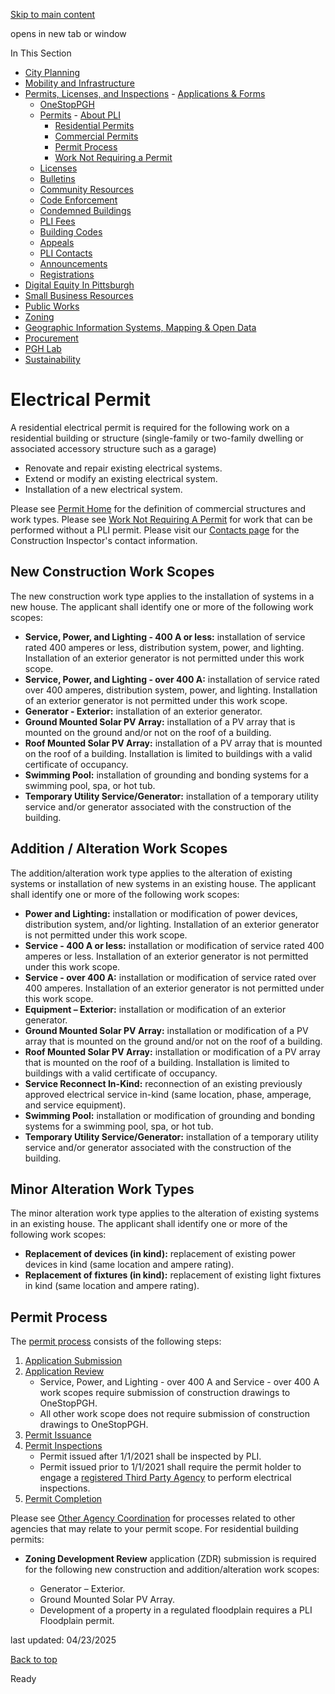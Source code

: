 [Skip to main content](https://www.pittsburghpa.gov/Business-Development/Permits-Licenses-and-Inspections/Permits/Residential-Permits/Electrical-Permit#main-content)

opens in new tab or window

In This Section

- [City Planning](https://www.pittsburghpa.gov/Business-Development/City-Planning)
- [Mobility and Infrastructure](https://www.pittsburghpa.gov/Business-Development/Mobility-and-Infrastructure)
- [Permits, Licenses, and Inspections](https://www.pittsburghpa.gov/Business-Development/Permits-Licenses-and-Inspections)  - [Applications & Forms](https://www.pittsburghpa.gov/Business-Development/Permits-Licenses-and-Inspections/Applications-Forms)
  - [OneStopPGH](https://www.pittsburghpa.gov/Business-Development/Permits-Licenses-and-Inspections/OneStopPGH)
  - [Permits](https://www.pittsburghpa.gov/Business-Development/Permits-Licenses-and-Inspections/Permits)    - [About PLI](https://www.pittsburghpa.gov/Business-Development/Permits-Licenses-and-Inspections/Permits/About-PLI)
    - [Residential Permits](https://www.pittsburghpa.gov/Business-Development/Permits-Licenses-and-Inspections/Permits/Residential-Permits)
    - [Commercial Permits](https://www.pittsburghpa.gov/Business-Development/Permits-Licenses-and-Inspections/Permits/Commercial-Permits)
    - [Permit Process](https://www.pittsburghpa.gov/Business-Development/Permits-Licenses-and-Inspections/Permits/Permit-Process)
    - [Work Not Requiring a Permit](https://www.pittsburghpa.gov/Business-Development/Permits-Licenses-and-Inspections/Permits/Work-Not-Requiring-a-Permit)
  - [Licenses](https://www.pittsburghpa.gov/Business-Development/Permits-Licenses-and-Inspections/Licenses)
  - [Bulletins](https://www.pittsburghpa.gov/Business-Development/Permits-Licenses-and-Inspections/PLI-Bulletins)
  - [Community Resources](https://www.pittsburghpa.gov/Business-Development/Permits-Licenses-and-Inspections/Community-Resources)
  - [Code Enforcement](https://www.pittsburghpa.gov/Business-Development/Permits-Licenses-and-Inspections/Code-Enforcement)
  - [Condemned Buildings](https://www.pittsburghpa.gov/Business-Development/Permits-Licenses-and-Inspections/Condemned-Buildings)
  - [PLI Fees](https://www.pittsburghpa.gov/Business-Development/Permits-Licenses-and-Inspections/Fees)
  - [Building Codes](https://www.pittsburghpa.gov/Business-Development/Permits-Licenses-and-Inspections/Building-Codes)
  - [Appeals](https://www.pittsburghpa.gov/Business-Development/Permits-Licenses-and-Inspections/Appeals)
  - [PLI Contacts](https://www.pittsburghpa.gov/Business-Development/Permits-Licenses-and-Inspections/Contacts)
  - [Announcements](https://www.pittsburghpa.gov/Business-Development/Permits-Licenses-and-Inspections/Announcements)
  - [Registrations](https://www.pittsburghpa.gov/Business-Development/Permits-Licenses-and-Inspections/Registrations)
- [Digital Equity In Pittsburgh](https://www.pittsburghpa.gov/Business-Development/Digital-Equity-In-Pittsburgh)
- [Small Business Resources](https://www.pittsburghpa.gov/Business-Development/Small-Business-Resources)
- [Public Works](https://www.pittsburghpa.gov/Business-Development/Public-Works)
- [Zoning](https://www.pittsburghpa.gov/Business-Development/Zoning)
- [Geographic Information Systems, Mapping & Open Data](https://www.pittsburghpa.gov/Business-Development/Geographic-Information-Systems-Mapping-Open-Data)
- [Procurement](https://www.pittsburghpa.gov/Business-Development/Procurement)
- [PGH Lab](https://www.pittsburghpa.gov/Business-Development/PGH-Lab)
- [Sustainability](https://www.pittsburghpa.gov/Business-Development/Sustainability)

# Electrical Permit

A residential electrical permit is required for the following work on a residential building or structure (single-family or two-family dwelling or associated accessory structure such as a garage)

- Renovate and repair existing electrical systems.
- Extend or modify an existing electrical system.
- Installation of a new electrical system.

Please see [Permit Home](https://www.pittsburghpa.gov/Business-Development/Permits-Licenses-and-Inspections/Permits) for the definition of commercial structures and work types. Please see [Work Not Requiring A Permit](https://www.pittsburghpa.gov/Business-Development/Permits-Licenses-and-Inspections/Permits/Work-Not-Requiring-a-Permit) for work that can be performed without a PLI permit. Please visit our [Contacts page](https://www.pittsburghpa.gov/Business-Development/Permits-Licenses-and-Inspections/Contacts) for the Construction Inspector's contact information.

## New Construction Work Scopes

The new construction work type applies to the installation of systems in a new house. The applicant shall identify one or more of the following work scopes:

- **Service, Power, and Lighting - 400 A or less:** installation of service rated 400 amperes or less, distribution system, power, and lighting. Installation of an exterior generator is not permitted under this work scope.
- **Service, Power, and Lighting - over 400 A:** installation of service rated over 400 amperes, distribution system, power, and lighting. Installation of an exterior generator is not permitted under this work scope.
- **Generator - Exterior:** installation of an exterior generator.
- **Ground Mounted Solar PV Array:** installation of a PV array that is mounted on the ground and/or not on the roof of a building.
- **Roof Mounted Solar PV Array:** installation of a PV array that is mounted on the roof of a building. Installation is limited to buildings with a valid certificate of occupancy.
- **Swimming Pool:** installation of grounding and bonding systems for a swimming pool, spa, or hot tub.
- **Temporary Utility Service/Generator:** installation of a temporary utility service and/or generator associated with the construction of the building.

## Addition / Alteration Work Scopes

The addition/alteration work type applies to the alteration of existing systems or installation of new systems in an existing house. The applicant shall identify one or more of the following work scopes:

- **Power and Lighting:** installation or modification of power devices, distribution system, and/or lighting. Installation of an exterior generator is not permitted under this work scope.
- **Service - 400 A or less:** installation or modification of service rated 400 amperes or less. Installation of an exterior generator is not permitted under this work scope.
- **Service - over 400 A:** installation or modification of service rated over 400 amperes. Installation of an exterior generator is not permitted under this work scope.
- **Equipment – Exterior:** installation or modification of an exterior generator.
- **Ground Mounted Solar PV Array:** installation or modification of a PV array that is mounted on the ground and/or not on the roof of a building.
- **Roof Mounted Solar PV Array:** installation or modification of a PV array that is mounted on the roof of a building. Installation is limited to buildings with a valid certificate of occupancy.
- **Service Reconnect In-Kind:** reconnection of an existing previously approved electrical service in-kind (same location, phase, amperage, and service equipment).
- **Swimming Pool:** installation or modification of grounding and bonding systems for a swimming pool, spa, or hot tub.
- **Temporary Utility Service/Generator:** installation of a temporary utility service and/or generator associated with the construction of the building.

## **Minor Alteration Work Types**

The minor alteration work type applies to the alteration of existing systems in an existing house. The applicant shall identify one or more of the following work scopes:

- **Replacement of devices (in kind):** replacement of existing power devices in kind (same location and ampere rating).
- **Replacement of fixtures (in kind):** replacement of existing light fixtures in kind (same location and ampere rating).

## Permit Process

The [permit process](https://www.pittsburghpa.gov/Business-Development/Permits-Licenses-and-Inspections/Permits) consists of the following steps:

1. [Application Submission](https://www.pittsburghpa.gov/Business-Development/Permits-Licenses-and-Inspections/Permits/Permit-Process)
2. [Application Review](https://www.pittsburghpa.gov/Business-Development/Permits-Licenses-and-Inspections/Permits/Permit-Process/Permit-Application-Review)
   - Service, Power, and Lighting - over 400 A and Service - over 400 A work scopes require submission of construction drawings to OneStopPGH.
   - All other work scope does not require submission of construction drawings to OneStopPGH.
3. [Permit Issuance](https://www.pittsburghpa.gov/Business-Development/Permits-Licenses-and-Inspections/Permits/Permit-Process/Permit-Issuance)
4. [Permit Inspections](https://www.pittsburghpa.gov/Business-Development/Permits-Licenses-and-Inspections/Permits/Permit-Process/Permit-Inspections)
   - Permit issued after 1/1/2021 shall be inspected by PLI.
   - Permit issued prior to 1/1/2021 shall require the permit holder to engage a [registered Third Party Agency](https://www.pittsburghpa.gov/Business-Development/Permits-Licenses-and-Inspections/Permits/Commercial-Permits/Registered-Third-Party-Agencies) to perform electrical inspections.
5. [Permit Completion](https://www.pittsburghpa.gov/Business-Development/Permits-Licenses-and-Inspections/Permits/Permit-Process/Permit-Completion)

Please see [Other Agency Coordination](https://www.pittsburghpa.gov/Business-Development/Permits-Licenses-and-Inspections/Contacts/Other-Agency-Coordination) for processes related to other agencies that may relate to your permit scope. For residential building permits:

- **Zoning Development Review** application (ZDR) submission is required for the following new construction and addition/alteration work scopes:

  - Generator – Exterior.
  - Ground Mounted Solar PV Array.
  - Development of a property in a regulated floodplain requires a PLI Floodplain permit.

last updated: 04/23/2025

[Back to top](https://www.pittsburghpa.gov/Business-Development/Permits-Licenses-and-Inspections/Permits/Residential-Permits/Electrical-Permit#body-top)

Ready
